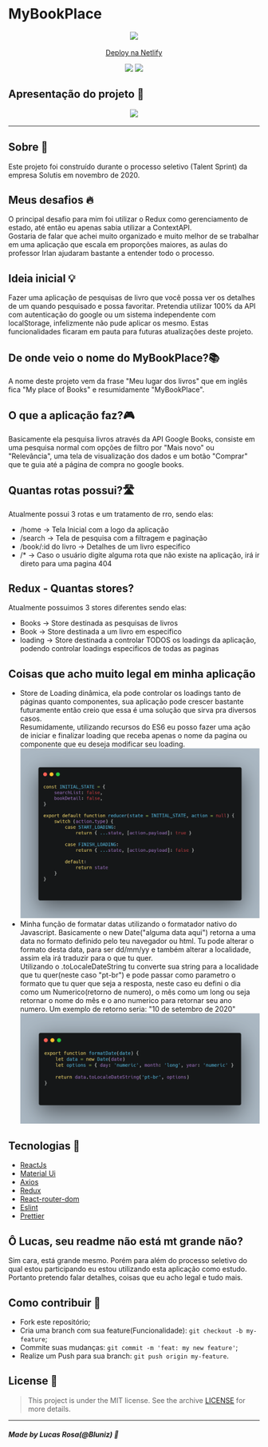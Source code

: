 <h1>MyBookPlace</h1>

<p align="center">
<image src=".github/images/responsive-showcase-mockup.jpg"/></br>
</p>

<p align="center">
 <a href="https://mybookplace.netlify.app/" target="_blank" rel="noopenner noreferrer"> Deploy na Netlify
 </a>
</p>

<p align="center">
<image src="https://img.shields.io/github/license/Bluniz/My-Book-Place?style=for-the-badge"/>
<image src="https://img.shields.io/netlify/27a174b1-9fa9-4e3e-83d9-4abf8c248290?style=for-the-badge"/>
</p>



## Apresentação do projeto 🌟

<p align="center">
<image src=".github/images/MyBookPlace.gif" />
</p>

---

## Sobre 📝

Este projeto foi construído durante o processo seletivo (Talent Sprint) da empresa Solutis em novembro de 2020.<br/>


## Meus desafios 🔥
O principal desafio para mim foi utilizar o Redux como gerenciamento de estado, até então eu apenas sabia utilizar a ContextAPI.<br/>
Gostaria de falar que achei muito organizado e muito melhor de se trabalhar em uma aplicação que escala em proporções maiores, as aulas do professor Irlan ajudaram bastante a entender todo o processo.

## Ideia inicial 💡
Fazer uma aplicação de pesquisas de livro que você possa ver os detalhes de um quando pesquisado e possa favoritar.
Pretendia utilizar 100% da API com autenticação do google ou um sistema independente com localStorage, infelizmente não pude aplicar os mesmo. Estas funcionalidades ficaram em pauta para futuras atualizações deste projeto.


## De onde veio o nome  do MyBookPlace?📚
A nome deste projeto vem da frase "Meu lugar dos livros" que em inglês fica "My place of Books" e resumidamente "MyBookPlace".<br/>




## O que a aplicação faz?🎮
Basicamente ela pesquisa livros através da API Google Books, consiste em uma pesquisa normal com opções de filtro por "Mais novo" ou "Relevância", uma tela de visualização dos dados
e um botão "Comprar" que te guia até a página de compra no google books.

## Quantas rotas possui?🛣
Atualmente possui 3 rotas e um tratamento de rro, sendo elas:
<ul>
  <li> /home -> Tela Inicial com a logo da aplicação
  <li> /search -> Tela de pesquisa com a filtragem e paginação
  </li>
  <li> /book/:id do livro -> Detalhes de um livro especifico
  </li>
  <li> /* -> Caso o usuário digite alguma rota que não existe na aplicação, irá ir direto para uma pagina 404
  </li>
</ul>

## Redux - Quantas stores?
Atualmente possuimos 3 stores diferentes sendo elas:
<ul>
<li> Books -> Store destinada as pesquisas de livros
</li>
<li> Book -> Store destinada a um livro em especifico
</li>
<li> loading -> Store destinada a controlar TODOS os loadings da aplicação, podendo controlar loadings especificos de todas as paginas
</li>
</ul>

## Coisas que acho muito legal em minha aplicação
<ul>
<li> Store de Loading dinâmica, ela pode controlar os loadings tanto de páginas quanto componentes, sua aplicação pode crescer bastante futuramente então creio que essa é uma solução que sirva pra diversos casos. <br/>
Resumidamente, utilizando recursos do ES6 eu posso fazer uma ação de iniciar e finalizar loading que receba apenas o nome da pagina ou componente que eu deseja modificar seu loading.
<img src=".github/images/loading_store.png" alt="loading"/>
</li>
<li> Minha função de formatar datas utilizando o formatador nativo do Javascript. Basicamente
o new Date("alguma data aqui") retorna a uma data no formato definido pelo teu navegador ou html. Tu pode alterar o formato desta data, para ser dd/mm/yy e também alterar a localidade, assim ela irá traduzir para o que tu quer. <br/>
Utilizando o .toLocaleDateString tu converte sua string para a localidade que tu quer(neste caso "pt-br") e pode passar como parametro o formato que tu quer que seja a resposta, neste caso eu defini o dia como um Numerico(retorno de numero), o mês como um long ou seja retornar o nome do mês e o ano numerico para retornar seu ano numero. Um exemplo de retorno seria: "10 de setembro de 2020"
<img src=".github/images/format_date.png" alt="loading"/>
</li>
</ul>



## Tecnologias 🚀

- <a href="https://pt-br.reactjs.org/">ReactJs</a>
- <a href="https://material-ui.com/pt/">Material Ui</a>
- <a href="https://github.com/axios/axios">Axios</a>
- <a href="https://redux.js.org/">Redux</a>
- <a href="https://reactrouter.com/">React-router-dom</a>
- <a href="https://eslint.org/">Eslint</a>
- <a href="https://prettier.io/">Prettier</a>



## Ô Lucas, seu readme não está mt grande não?
Sim cara, está grande mesmo. Porém para além do processo seletivo do qual estou participando eu estou utilizando esta aplicação como estudo. Portanto pretendo falar detalhes, coisas que eu acho legal e tudo mais.
## Como contribuir 🤔

- Fork este repositório;
- Cria uma branch com sua feature(Funcionalidade): `git checkout -b my-feature`;
- Commite suas mudanças: `git commit -m 'feat: my new feature'`;
- Realize um Push para sua branch: `git push origin my-feature`.

## License 📃

> This project is under the MIT license. See the archive [LICENSE](LICENSE) for more details.

---

##### Made by Lucas Rosa(@Bluniz) 🌊
